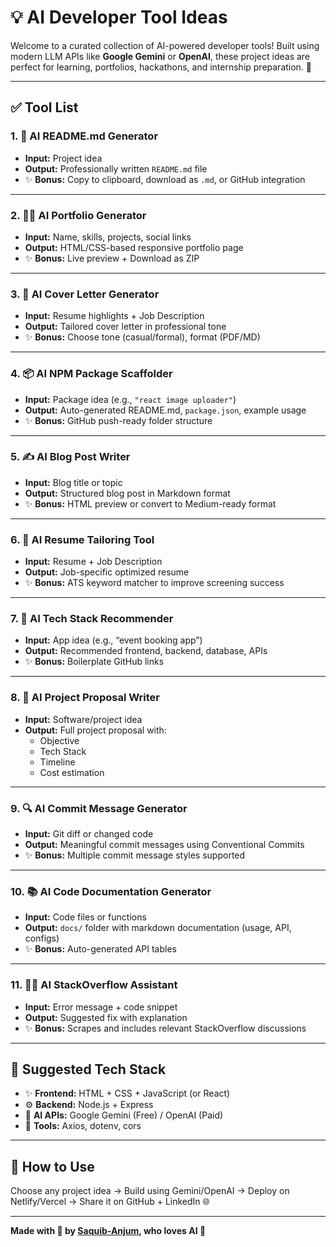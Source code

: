 # 💡 AI Developer Tool Ideas

Welcome to a curated collection of AI-powered developer tools! Built using modern LLM APIs like **Google Gemini** or **OpenAI**, these project ideas are perfect for learning, portfolios, hackathons, and internship preparation. 🚀

---

## ✅ Tool List

### 1. 📘 AI README.md Generator
- **Input:** Project idea  
- **Output:** Professionally written `README.md` file  
- ✨ **Bonus:** Copy to clipboard, download as `.md`, or GitHub integration

---

### 2. 🧑‍💻 AI Portfolio Generator
- **Input:** Name, skills, projects, social links  
- **Output:** HTML/CSS-based responsive portfolio page  
- ✨ **Bonus:** Live preview + Download as ZIP

---

### 3. 💌 AI Cover Letter Generator
- **Input:** Resume highlights + Job Description  
- **Output:** Tailored cover letter in professional tone  
- ✨ **Bonus:** Choose tone (casual/formal), format (PDF/MD)

---

### 4. 📦 AI NPM Package Scaffolder
- **Input:** Package idea (e.g., `"react image uploader"`)  
- **Output:** Auto-generated README.md, `package.json`, example usage  
- ✨ **Bonus:** GitHub push-ready folder structure

---

### 5. ✍️ AI Blog Post Writer
- **Input:** Blog title or topic  
- **Output:** Structured blog post in Markdown format  
- ✨ **Bonus:** HTML preview or convert to Medium-ready format

---

### 6. 🧾 AI Resume Tailoring Tool
- **Input:** Resume + Job Description  
- **Output:** Job-specific optimized resume  
- ✨ **Bonus:** ATS keyword matcher to improve screening success

---

### 7. 🧠 AI Tech Stack Recommender
- **Input:** App idea (e.g., “event booking app”)  
- **Output:** Recommended frontend, backend, database, APIs  
- ✨ **Bonus:** Boilerplate GitHub links

---

### 8. 📑 AI Project Proposal Writer
- **Input:** Software/project idea  
- **Output:** Full project proposal with:
  - Objective
  - Tech Stack
  - Timeline
  - Cost estimation

---

### 9. 🔍 AI Commit Message Generator
- **Input:** Git diff or changed code  
- **Output:** Meaningful commit messages using Conventional Commits  
- ✨ **Bonus:** Multiple commit message styles supported

---

### 10. 📚 AI Code Documentation Generator
- **Input:** Code files or functions  
- **Output:** `docs/` folder with markdown documentation (usage, API, configs)  
- ✨ **Bonus:** Auto-generated API tables

---

### 11. 🧑‍🏫 AI StackOverflow Assistant
- **Input:** Error message + code snippet  
- **Output:** Suggested fix with explanation  
- ✨ **Bonus:** Scrapes and includes relevant StackOverflow discussions

---

## 🌟 Suggested Tech Stack

- ✨ **Frontend:** HTML + CSS + JavaScript (or React)
- ⚙️ **Backend:** Node.js + Express
- 🤖 **AI APIs:** Google Gemini (Free) / OpenAI (Paid)
- 📡 **Tools:** Axios, dotenv, cors

---

## 🚀 How to Use

Choose any project idea → Build using Gemini/OpenAI → Deploy on Netlify/Vercel → Share it on GitHub + LinkedIn 🌐

---

**Made with 💙 by [Saquib-Anjum](https://github.com/Saquib-Anjum), who loves AI 🤖**
